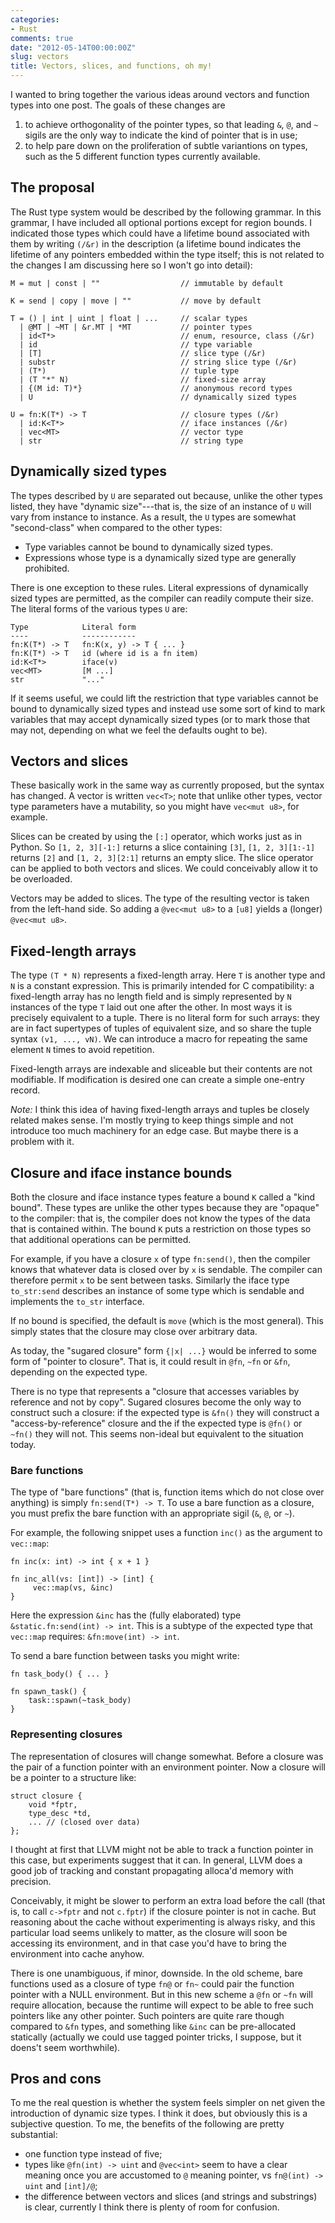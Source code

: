 ```yaml
---
categories:
- Rust
comments: true
date: "2012-05-14T00:00:00Z"
slug: vectors
title: Vectors, slices, and functions, oh my!
---
```


I wanted to bring together the various ideas around vectors and
function types into one post.  The goals of these changes are

1. to achieve orthogonality of the pointer types, so that leading `&`,
   `@`, and `~` sigils are the only way to indicate the kind of
   pointer that is in use;
2. to help pare down on the proliferation of subtle variantions on
   types, such as the 5 different function types currently available.

## The proposal

The Rust type system would be described by the following grammar.  In
this grammar, I have included all optional portions except for region
bounds.  I indicated those types which could have a lifetime bound
associated with them by writing `(/&r)` in the description (a lifetime
bound indicates the lifetime of any pointers embedded within the type
itself; this is not related to the changes I am discussing here so I
won't go into detail):

    M = mut | const | ""                  // immutable by default
    
    K = send | copy | move | ""           // move by default
    
    T = () | int | uint | float | ...     // scalar types
      | @MT | ~MT | &r.MT | *MT           // pointer types
      | id<T*>                            // enum, resource, class (/&r)
      | id                                // type variable
      | [T]                               // slice type (/&r)
      | substr                            // string slice type (/&r)
      | (T*)                              // tuple type
      | (T "*" N)                         // fixed-size array
      | {(M id: T)*}                      // anonymous record types
      | U                                 // dynamically sized types
    
    U = fn:K(T*) -> T                     // closure types (/&r)
      | id:K<T*>                          // iface instances (/&r)
      | vec<MT>                           // vector type
      | str                               // string type
      
## Dynamically sized types      

The types described by `U` are separated out because, unlike the other
types listed, they have "dynamic size"---that is, the size of an
instance of `U` will vary from instance to instance.  As a result, the
`U` types are somewhat "second-class" when compared to the other
types:

- Type variables cannot be bound to dynamically sized types.
- Expressions whose type is a dynamically sized type are generally prohibited.

There is one exception to these rules.  Literal expressions of
dynamically sized types are permitted, as the compiler can readily
compute their size.  The literal forms of the various types `U` are:

    Type            Literal form
    ----            ------------
    fn:K(T*) -> T   fn:K(x, y) -> T { ... }
    fn:K(T*) -> T   id (where id is a fn item)
    id:K<T*>        iface(v)
    vec<MT>         [M ...]
    str             "..."

If it seems useful, we could lift the restriction that type variables
cannot be bound to dynamically sized types and instead use some sort
of kind to mark variables that may accept dynamically sized types (or
to mark those that may not, depending on what we feel the defaults
ought to be).

## Vectors and slices

These basically work in the same way as currently proposed, but the
syntax has changed.  A vector is written `vec<T>`; note that unlike
other types, vector type parameters have a mutability, so you might
have `vec<mut u8>`, for example.

Slices can be created by using the `[:]` operator, which works just as
in Python.  So `[1, 2, 3][-1:]` returns a slice containing `[3]`,
`[1, 2, 3][1:-1]` returns `[2]` and `[1, 2, 3][2:1]` returns an empty
slice.  The slice operator can be applied to both vectors and slices.
We could conceivably allow it to be overloaded.

Vectors may be added to slices.  The type of the resulting vector is
taken from the left-hand side.  So adding a `@vec<mut u8>` to a `[u8]`
yields a (longer) `@vec<mut u8>`.

## Fixed-length arrays

The type `(T * N)` represents a fixed-length array.  Here `T` is
another type and `N` is a constant expression.  This is primarily
intended for C compatibility: a fixed-length array has no length field
and is simply represented by `N` instances of the type `T` laid out
one after the other.  In most ways it is precisely equivalent to a
tuple.  There is no literal form for such arrays: they are in fact
supertypes of tuples of equivalent size, and so share the tuple syntax
`(v1, ..., vN)`.  We can introduce a macro for repeating the same
element `N` times to avoid repetition.

Fixed-length arrays are indexable and sliceable but their contents are
not modifiable.  If modification is desired one can create a simple
one-entry record.

*Note:* I think this idea of having fixed-length arrays and tuples be
closely related makes sense.  I'm mostly trying to keep things simple
and not introduce too much machinery for an edge case.  But maybe
there is a problem with it.

## Closure and iface instance bounds

Both the closure and iface instance types feature a bound `K` called a
"kind bound".  These types are unlike the other types because they are
"opaque" to the compiler: that is, the compiler does not know the
types of the data that is contained within.  The bound `K` puts a
restriction on those types so that additional operations can be
permitted.

For example, if you have a closure `x` of type `fn:send()`, then the
compiler knows that whatever data is closed over by `x` is sendable.
The compiler can therefore permit `x` to be sent between tasks.
Similarly the iface type `to_str:send` describes an instance of some
type which is sendable and implements the `to_str` interface.

If no bound is specified, the default is `move` (which is the most
general).  This simply states that the closure may close over
arbitrary data.  

As today, the "sugared closure" form `{|x| ...}` would be inferred to
some form of "pointer to closure".  That is, it could result in `@fn`,
`~fn` or `&fn`, depending on the expected type.  

There is no type that represents a "closure that accesses variables by
reference and not by copy".  Sugared closures become the only way to
construct such a closure: if the expected type is `&fn()` they will
construct a "access-by-reference" closure and the if the expected type
is `@fn()` or `~fn()` they will not.  This seems non-ideal but
equivalent to the situation today.

### Bare functions

The type of "bare functions" (that is, function items which do not
close over anything) is simply `fn:send(T*) -> T`.  To use a bare
function as a closure, you must prefix the bare function with an
appropriate sigil (`&`, `@`, or `~`).

For example, the following snippet uses a function `inc()` as the
argument to `vec::map`:

    fn inc(x: int) -> int { x + 1 }
    
    fn inc_all(vs: [int]) -> [int] {
         vec::map(vs, &inc)
    }

Here the expression `&inc` has the (fully elaborated) type
`&static.fn:send(int) -> int`.  This is a subtype of the expected type
that `vec::map` requires: `&fn:move(int) -> int`.

To send a bare function between tasks you might write:

    fn task_body() { ... }
    
    fn spawn_task() {
        task::spawn(~task_body)
    }

### Representing closures

The representation of closures will change somewhat.  Before a closure
was the pair of a function pointer with an environment pointer.  Now a
closure will be a pointer to a structure like:

    struct closure {
        void *fptr,
        type_desc *td,
        ... // (closed over data)
    };

I thought at first that LLVM might not be able to track a function
pointer in this case, but experiments suggest that it can.  In
general, LLVM does a good job of tracking and constant propagating
alloca'd memory with precision.

Conceivably, it might be slower to perform an extra load before the
call (that is, to call `c->fptr` and not `c.fptr`) if the closure
pointer is not in cache.  But reasoning about the cache without
experimenting is always risky, and this particular load seems unlikely
to matter, as the closure will soon be accessing its environment, and
in that case you'd have to bring the environment into cache anyhow.
   
There is one unambiguous, if minor, downside.  In the old scheme, bare
functions used as a closure of type `fn@` or `fn~` could pair the
function pointer with a NULL environment.  But in this new scheme a
`@fn` or `~fn` will require allocation, because the runtime will
expect to be able to free such pointers like any other pointer.  Such
pointers are quite rare though compared to `&fn` types, and something
like `&inc` can be pre-allocated statically (actually we could use
tagged pointer tricks, I suppose, but it doens't seem worthwhile).

## Pros and cons

To me the real question is whether the system feels simpler on net
given the introduction of dynamic size types.  I think it does, but
obviously this is a subjective question.  To me, the benefits of
the following are pretty substantial:

- one function type instead of five;
- types like `@fn(int) -> uint` and `@vec<int>` seem to have a clear
  meaning once you are accustomed to `@` meaning pointer, vs `fn@(int)
  -> uint` and `[int]/@`;
- the difference between vectors and slices (and strings and substrings)
  is clear, currently I think there is plenty of room for confusion.
  
  

